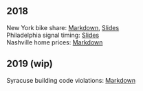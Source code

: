 ## 2018  
New York bike share: [Markdown](newyork.html), [Slides](newyork.pdf)  
Philadelphia signal timing: [Slides](walnut34.pdf)  
Nashville home prices: [Markdown](nashville.html)  

## 2019 (wip)  
Syracuse building code violations: [Markdown](syracuse.html)  
